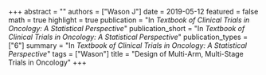 +++
abstract = ""
authors = ["Wason J"]
date = 2019-05-12
featured = false
math = true
highlight = true
publication = "In *Textbook of Clinical Trials in Oncology: A Statistical Perspective*"
publication_short = "In *Textbook of Clinical Trials in Oncology: A Statistical Perspective*"
publication_types = ["6"]
summary = "In *Textbook of Clinical Trials in Oncology: A Statistical Perspective*"
tags = ["Wason"]
title = "Design of Multi-Arm, Multi-Stage Trials in Oncology"
+++
